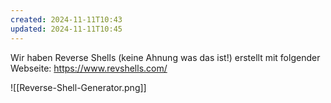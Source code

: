 ```yaml
---
created: 2024-11-11T10:43
updated: 2024-11-11T10:45
---
```

Wir haben Reverse Shells (keine Ahnung was das ist!) erstellt mit folgender Webseite: https://www.revshells.com/

![[Reverse-Shell-Generator.png]]